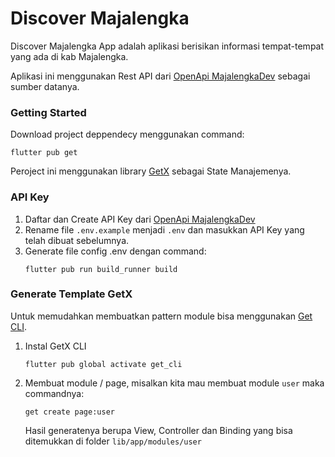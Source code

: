 # Discover Majalengka

Discover Majalengka App adalah aplikasi berisikan informasi tempat-tempat yang ada di kab Majalengka.

Aplikasi ini menggunakan Rest API dari [OpenApi MajalengkaDev](https://openapi.majalengkadev.com) sebagai sumber datanya.

### Getting Started

Download project deppendecy menggunakan command:

```
flutter pub get
```


Peroject ini menggunakan library [GetX](https://pub.dev/packages/get) sebagai State Manajemenya.

### API Key

1. Daftar dan Create API Key dari [OpenApi MajalengkaDev](https://openapi.majalengkadev.com) 
2. Rename file `.env.example` menjadi `.env` dan masukkan API Key yang telah dibuat sebelumnya.
3. Generate file config .env dengan command:
    ```
    flutter pub run build_runner build
    ```

### Generate Template GetX

Untuk memudahkan membuatkan pattern module bisa menggunakan [Get CLI](https://pub.dev/packages/get_cli).

1. Instal GetX CLI
    ```
    flutter pub global activate get_cli
    ```
2. Membuat module / page, misalkan kita mau membuat module `user` maka commandnya:
    ```
    get create page:user
    ```
    Hasil generatenya berupa View, Controller dan Binding yang bisa ditemukkan di folder `lib/app/modules/user`
